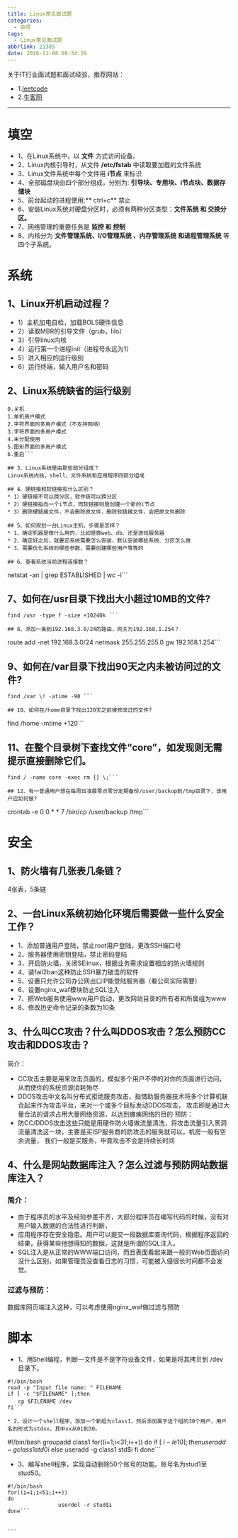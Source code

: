 ```yaml
---
title: Linux常见面试题
categories:
  - 杂项
tags:
  - Linux常见面试题
abbrlink: 21385
date: 2016-11-08 09:34:29
---
```


关于IT行业面试题和面试经验，推荐网站：

* 1.[leetcode](https://leetcode.com/)
* 2.[牛客网](http://www.nowcoder.com/)

---


# 填空

* 1、在Linux系统中，以 **文件** 方式访问设备。
* 2、Linux内核引导时，从文件 **/etc/fstab** 中读取要加载的文件系统
* 3、Linux文件系统中每个文件用 **i节点** 来标识
* 4、全部磁盘块由四个部分组成，分别为: **引导块、专用块、i节点块、数据存储块**
* 5、前台起动的进程使用:** ctrl+c** 禁止
* 6、安装Linux系统对硬盘分区时，必须有两种分区类型：**文件系统 和 交换分区。**
* 7、网络管理的重要任务是 **监控 和 控制**
* 8、内核分为 **文件管理系统、I/O管理系统 、内存管理系统 和进程管理系统** 等四个子系统。

# 系统
## 1、Linux开机启动过程？

*   1）主机加电自检，加载BOLS硬件信息
*   2）读取MBR的引导文件（grub，lilo）
*   3）引导linux内核
*   4）运行第一个进程init（进程号永远为1）
*   5）进入相应的运行级别
*   6）运行终端，输入用户名和密码

## 2、Linux系统缺省的运行级别
```
0.关机
1.单机用户模式 
2.字符界面的多用户模式（不支持网络）
3.字符界面的多用户模式
4.未分配使用 
5.图形界面的多用户模式 
6.重启```

## 3、Linux系统是由那些部分组成？
Linux系统内核，shell，文件系统和应用程序四部分组成

## 4、硬链接和软链接有什么区别？
* 1）硬链接不可以跨分区，软件链可以跨分区
* 2）硬链接指向一个i节点，而软链接则是创建一个新的i节点
* 3）删除硬链接文件，不会删除原文件，删除软链接文件，会把原文件删除

## 5、如何规划一台Linux主机，步骤是怎样？
* 1、确定机器是做什么用的，比如是做web、db、还是游戏服务器
* 2、确定好之后，就要定系统需要怎么安装，默认安装哪些系统、分区怎么做
* 3、需要优化系统的哪些参数，需要创建哪些用户等等的

## 6、查看系统当前进程连接数？
```
netstat -an | grep ESTABLISHED | wc -l```

## 7、如何在/usr目录下找出大小超过10MB的文件?
```
find /usr -type f -size +10240k ```

## 8、添加一条到192.168.3.0/24的路由，网关为192.168.1.254？
```
route add -net 192.168.3.0/24 netmask 255.255.255.0 gw 192.168.1.254```

## 9、如何在/var目录下找出90天之内未被访问过的文件?
```
find /var \! -atime -90 ```

## 10、如何在/home目录下找出120天之前被修改过的文件?
```
find /home  -mtime +120```

## 11、在整个目录树下查找文件“core”，如发现则无需提示直接删除它们。
```
find / -name core -exec rm {} \;```

## 12、有一普通用户想在每周日凌晨零点零分定期备份/user/backup到/tmp目录下，该用户应如何做?
```
crontab -e
0 0 * * 7 /bin/cp /user/backup /tmp```

# 安全
## 1、防火墙有几张表几条链？
4张表，5条链

## 2、一台Linux系统初始化环境后需要做一些什么安全工作？
* 1、添加普通用户登陆，禁止root用户登陆，更改SSH端口号
* 2、服务器使用密钥登陆，禁止密码登陆
* 3、开启防火墙，关闭SElinux，根据业务需求设置相应的防火墙规则
* 4、装fail2ban这种防止SSH暴力破击的软件
* 5、设置只允许公司办公网出口IP能登陆服务器（看公司实际需要）
* 6、设置nginx_waf模块防止SQL注入
* 7、把Web服务使用www用户启动，更改网站目录的所有者和所属组为www
* 8、修改历史命令记录的条数为10条

## 3、什么叫CC攻击？什么叫DDOS攻击？怎么预防CC攻击和DDOS攻击？
   简介：
*    CC攻击主要是用来攻击页面的，模拟多个用户不停的对你的页面进行访问，从而使你的系统资源消耗殆尽
*    DDOS攻击中文名叫分布式拒绝服务攻击，指借助服务器技术将多个计算机联合起来作为攻击平台，来对一个或多个目标发动DDOS攻击，
攻击即是通过大量合法的请求占用大量网络资源，以达到瘫痪网络的目的
   预防： 
*    防CC/DDOS攻击这些只能是用硬件防火墙做流量清洗，将攻击流量引入黑洞
   流量清洗这一块，主要是买ISP服务商的防攻击的服务就可以，机房一般有空余流量，
   我们一般是买服务，毕竟攻击不会是持续长时间

## 4、什么是网站数据库注入？怎么过滤与预防网站数据库注入？
### 简介：
*   由于程序员的水平及经验参差不齐，大部分程序员在编写代码的时候，没有对用户输入数据的合法性进行判断，
*   应用程序存在安全隐患。用户可以提交一段数据库查询代码，根据程序返回的结果，获得某些他想得知的数据，这就是所谓的SQL注入。
*   SQL注入是从正常的WWW端口访问，而且表面看起来跟一般的Web页面访问没什么区别，如果管理员没查看日志的习惯，可能被入侵很长时间都不会发觉。
### 过滤与预防：
数据库网页端注入这种，可以考虑使用nginx_waf做过滤与预防

# 脚本
* 1、用Shell编程，判断一文件是不是字符设备文件，如果是将其拷贝到 /dev 目录下。
```
#!/bin/bash
read -p "Input file name: " FILENAME
if [ -c "$FILENAME" ];then
　　cp $FILENAME /dev
fi```

* 2、设计一个shell程序，添加一个新组为class1，然后添加属于这个组的30个用户，用户名的形式为stdxx，其中xx从01到30。
```
#!/bin/bash
groupadd class1
for((i=1;i<31;i++))
do
        if [ $i -le 10 ];then
                useradd -g class1 std0$i
        else
                useradd -g class1 std$i
        fi
done```

* 3、编写shell程序，实现自动删除50个账号的功能。账号名为stud1至stud50。
```
#!/bin/bash
for((i=1;i<51;i++))
do
                userdel -r stud$i
done```


---

